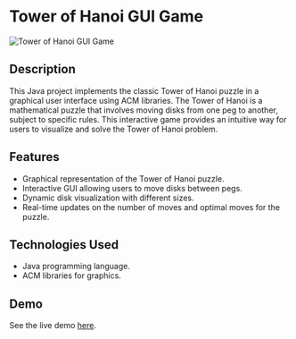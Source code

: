 # Tower of Hanoi GUI Game

![Tower of Hanoi GUI Game](https://img.youtube.com/vi/j0_FLtqk0Tg/0.jpg)

## Description

This Java project implements the classic Tower of Hanoi puzzle in a graphical user interface using ACM libraries. The Tower of Hanoi is a mathematical puzzle that involves moving disks from one peg to another, subject to specific rules. This interactive game provides an intuitive way for users to visualize and solve the Tower of Hanoi problem.

## Features

- Graphical representation of the Tower of Hanoi puzzle.
- Interactive GUI allowing users to move disks between pegs.
- Dynamic disk visualization with different sizes.
- Real-time updates on the number of moves and optimal moves for the puzzle.

## Technologies Used
- Java programming language.
- ACM libraries for graphics.

## Demo

See the live demo [here](https://www.youtube.com/watch?v=j0_FLtqk0Tg).


